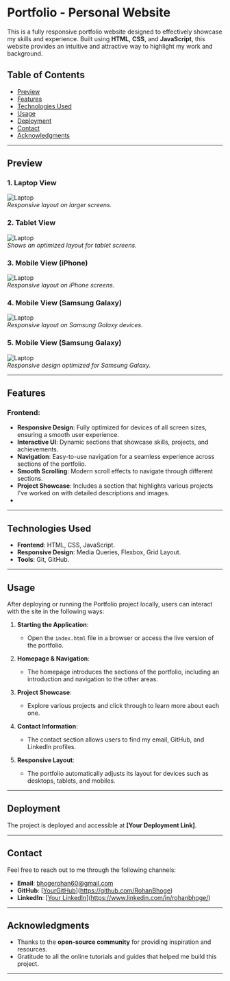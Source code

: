 # Portfolio - Personal Website

This is a fully responsive portfolio website designed to effectively showcase my skills and experience. Built using **HTML**, **CSS**, and **JavaScript**, this website provides an intuitive and attractive way to highlight my work and background.

## Table of Contents
- [Preview](#preview)
- [Features](#features)
- [Technologies Used](#technologies-used)
- [Usage](#usage)
- [Deployment](#deployment)
- [Contact](#contact)
- [Acknowledgments](#acknowledgments)

---

## Preview

### 1. Laptop View
![Laptop](assets/img/portfolio1.png)  
*Responsive layout on larger screens.*

### 2. Tablet View
![Laptop](assets/img/portfolio2.png)  
*Shows an optimized layout for tablet screens.*

### 3. Mobile View (iPhone)
![Laptop](assets/img/portfolio5_iphone.png)  
*Responsive layout on iPhone screens.*

### 4. Mobile View (Samsung Galaxy)
![Laptop](assets/img/portfolio3_samsunggaluxy.png)  
*Responsive layout on Samsung Galaxy devices.*

### 5. Mobile View (Samsung Galaxy)
![Laptop](assets/img/portfolio4_samsunggalaxy.png)  
*Responsive design optimized for Samsung Galaxy.*

---

## Features

### Frontend:
- **Responsive Design**: Fully optimized for devices of all screen sizes, ensuring a smooth user experience.
- **Interactive UI**: Dynamic sections that showcase skills, projects, and achievements.
- **Navigation**: Easy-to-use navigation for a seamless experience across sections of the portfolio.
- **Smooth Scrolling**: Modern scroll effects to navigate through different sections.
- **Project Showcase**: Includes a section that highlights various projects I've worked on with detailed descriptions and images.
- 
---

## Technologies Used
- **Frontend**: HTML, CSS, JavaScript.
- **Responsive Design**: Media Queries, Flexbox, Grid Layout.
- **Tools**: Git, GitHub.

---

## Usage
After deploying or running the Portfolio project locally, users can interact with the site in the following ways:

1. **Starting the Application**:
   - Open the `index.html` file in a browser or access the live version of the portfolio.

2. **Homepage & Navigation**:
   - The homepage introduces the sections of the portfolio, including an introduction and navigation to the other areas.

3. **Project Showcase**:
   - Explore various projects and click through to learn more about each one.
   
4. **Contact Information**:
   - The contact section allows users to find my email, GitHub, and LinkedIn profiles.

5. **Responsive Layout**:
   - The portfolio automatically adjusts its layout for devices such as desktops, tablets, and mobiles.

---

## Deployment
The project is deployed and accessible at **[Your Deployment Link]**.

---

## Contact

Feel free to reach out to me through the following channels:

- **Email**: bhogerohan60@gmail.com
- **GitHub**: [[YourGitHub](https://github.com/YourGitHub)](https://github.com/RohanBhoge)
- **LinkedIn**: [[Your LinkedIn](https://www.linkedin.com/in/yourlinkedin)](https://www.linkedin.com/in/rohanbhoge/)

---

## Acknowledgments
- Thanks to the **open-source community** for providing inspiration and resources.
- Gratitude to all the online tutorials and guides that helped me build this project.

---
